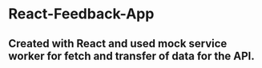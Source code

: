 # React-Feedback-App
## Created with React and used mock service worker for fetch and transfer of data for the API.
